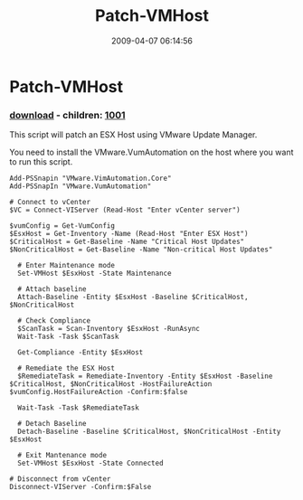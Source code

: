 ﻿---
pid:            1000
poster:         afokkema
title:          Patch-VMHost
date:           2009-04-07 06:14:56
format:         posh
parent:         0
parent:         0
children:       1001
---

# Patch-VMHost

### [download](1000.ps1) - children: [1001](1001.md)

This script will patch an ESX Host using VMware Update Manager. 

You need to install the VMware.VumAutomation on the host where you want to run this script.

```posh
Add-PSSnapin "VMware.VimAutomation.Core"
Add-PSSnapIn "VMware.VumAutomation" 

# Connect to vCenter
$VC = Connect-VIServer (Read-Host "Enter vCenter server")

$vumConfig = Get-VumConfig
$EsxHost = Get-Inventory -Name (Read-Host "Enter ESX Host")
$CriticalHost = Get-Baseline -Name "Critical Host Updates"
$NonCriticalHost = Get-Baseline -Name "Non-critical Host Updates"

  # Enter Maintenance mode
  Set-VMHost $EsxHost -State Maintenance 

  # Attach baseline
  Attach-Baseline -Entity $EsxHost -Baseline $CriticalHost, $NonCriticalHost 
		
  # Check Compliance
  $ScanTask = Scan-Inventory $EsxHost -RunAsync
  Wait-Task -Task $ScanTask

  Get-Compliance -Entity $EsxHost

  # Remediate the ESX Host
  $RemediateTask = Remediate-Inventory -Entity $EsxHost -Baseline $CriticalHost, $NonCriticalHost -HostFailureAction $vumConfig.HostFailureAction -Confirm:$false
		
  Wait-Task -Task $RemediateTask		
				
  # Detach Baseline
  Detach-Baseline -Baseline $CriticalHost, $NonCriticalHost -Entity $EsxHost
		
  # Exit Mantenance mode
  Set-VMHost $EsxHost -State Connected	
	
# Disconnect from vCenter
Disconnect-VIServer -Confirm:$False	
```
